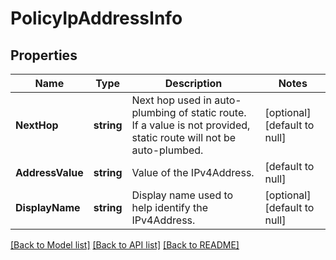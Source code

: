 # PolicyIpAddressInfo

## Properties
Name | Type | Description | Notes
------------ | ------------- | ------------- | -------------
**NextHop** | **string** | Next hop used in auto-plumbing of static route. If a value is not provided, static route will not be auto-plumbed.  | [optional] [default to null]
**AddressValue** | **string** | Value of the IPv4Address.  | [default to null]
**DisplayName** | **string** | Display name used to help identify the IPv4Address.  | [optional] [default to null]

[[Back to Model list]](../README.md#documentation-for-models) [[Back to API list]](../README.md#documentation-for-api-endpoints) [[Back to README]](../README.md)

